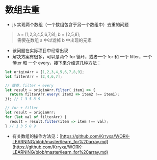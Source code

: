 # 数组去重

- js 实现两个数组（一个数组包含于另一个数组中）去重的问题
> a = [1,2,3,4,5,6,7,8];  b = [2,5,8];<br>
> 需要在数组 a 中过滤掉 b 中出现的元素
- 该问题在实际项目中经常出现
- 解决方案有很多，可以是两个 for 循环，或者一个 for 和 一个 filter，一个 filter 和 一个 every，接下来介绍这几种方法：
```javascript
let originArr = [1,2,3,4,5,6,7,8,9];
let filterArr = [2,4,6,7];

// 推荐，filter + every
let result = originArr.filter( item1 => {
  return filterArr.every( item2 => item2 !== item1);
}); // 1 3 5 8 9

// for + filter
let result = originArr;
for (let val of filterArr) {
  result = result.filter(item => item !== val);
} // 1 3 5 8 9
```

- 有关数组的操作方法见：[https://github.com/Krryxa/WORK-LEARNING/blob/master/learn_for%20array.md](https://github.com/Krryxa/WORK-LEARNING/blob/master/learn_for%20array.md)